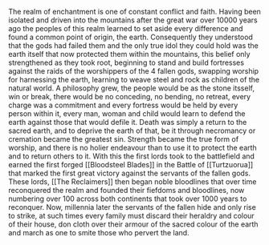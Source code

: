 The realm of enchantment is one of constant conflict and faith. Having been isolated and driven into the mountains after the great war over 10000 years ago the peoples of this realm learned to set aside every difference and found a common point of origin, the earth. Consequently they understood that the gods had failed them and the only true idol they could hold was the earth itself that now protected them within the mountains, this belief only strengthened as they took root, beginning to stand and build fortresses against the raids of the worshippers of the 4 fallen gods, swapping worship for harnessing the earth, learning to weave steel and rock as children of the natural world. A philosophy grew, the people would be as the stone itsself, win or break, there would be no conceding, no bending, no retreat, every charge was a commitment and every fortress would be held by every person within it, every man, woman and child would learn to defend the earth against those that would defile it. Death was simply a return to the sacred earth, and to deprive the earth of that, be it through necromancy or cremation became the greatest sin. Strength became the true form of worship, and there is no holier endeavour than to use it to protect the earth and to return others to it. With this the first lords took to the battlefield and earned the first forged [[Bloodsteel Blades]] in the Battle of [[Turtzuorua]] that marked the first great victory against the servants of the fallen gods. These lords, [[The Reclaimers]] then began noble bloodlines that over time reconquered the realm and founded their fiefdoms and bloodlines, now numbering over 100 across both continents that took over 1000 years to reconquer.
Now, millennia later the servants of the fallen hide and only rise to strike, at such times every family must discard their heraldry and colour of their house, don cloth over their armour of the sacred colour of the earth and march as one to smite those who pervert the land.